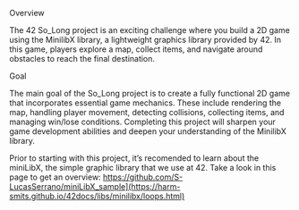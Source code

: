 Overview

The 42 So_Long project is an exciting challenge where you build a 2D game using the MinilibX library, a lightweight graphics library provided by 42. In this game, players explore a map, collect items, and navigate around obstacles to reach the final destination.

Goal

The main goal of the So_Long project is to create a fully functional 2D game that incorporates essential game mechanics. These include rendering the map, handling player movement, detecting collisions, collecting items, and managing win/lose conditions. Completing this project will sharpen your game development abilities and deepen your understanding of the MinilibX library.

Prior to starting with this project, it’s recomended to learn about the miniLibX, the simple graphic library that we use at 42. Take a look in this page to get an overview: https://github.com/S-LucasSerrano/miniLibX_sample](https://harm-smits.github.io/42docs/libs/minilibx/loops.html)
